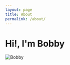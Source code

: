 ```yaml
---
layout: page
title: About
permalink: /about/
---
```


# Hi!, I'm Bobby

![Bobby](/ctf/assets/images/bobby.webp)
